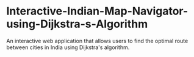 # Interactive-Indian-Map-Navigator-using-Dijkstra-s-Algorithm
An interactive web application that allows users to find the optimal route between cities in India using Dijkstra's algorithm.
